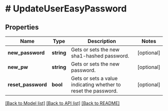 # # UpdateUserEasyPassword

## Properties

Name | Type | Description | Notes
------------ | ------------- | ------------- | -------------
**new_password** | **string** | Gets or sets the new sha1-hashed password. | [optional]
**new_pw** | **string** | Gets or sets the new password. | [optional]
**reset_password** | **bool** | Gets or sets a value indicating whether to reset the password. | [optional]

[[Back to Model list]](../../README.md#models) [[Back to API list]](../../README.md#endpoints) [[Back to README]](../../README.md)
